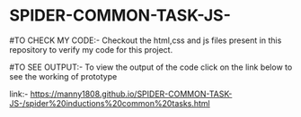 # SPIDER-COMMON-TASK-JS-

#TO CHECK MY CODE:-
Checkout the html,css and js files present in this repository to verify my code for this project.

#TO SEE OUTPUT:-
To view the output of the code click on the link below to see the working of prototype

link:- https://manny1808.github.io/SPIDER-COMMON-TASK-JS-/spider%20inductions%20common%20tasks.html
